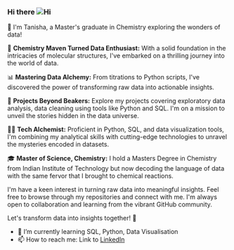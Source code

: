 ### Hi there ![Hi](https://www.google.co.in/url?sa=i&url=https%3A%2F%2Fcollegedunia.com%2Fcollege%2F45739-om-engineering-college-oec-junagadh%2Fscholarship&psig=AOvVaw0qcdvI8vppw54MfMqFEh7H&ust=1705947229442000&source=images&cd=vfe&opi=89978449&ved=0CBIQjRxqFwoTCIjEmOyK74MDFQAAAAAdAAAAABAE)
👋 I'm Tanisha, a Master's graduate in Chemistry exploring the wonders of data!


🧪 **Chemistry Maven Turned Data Enthusiast:**
With a solid foundation in the intricacies of molecular structures, I've embarked on a thrilling journey into the world of data. 


📊 **Mastering Data Alchemy:**
From titrations to Python scripts, I've discovered the power of transforming raw data into actionable insights.


🚀 **Projects Beyond Beakers:**
Explore my projects covering exploratory data analysis, data cleaning using tools like Python and SQL. I'm on a mission to unveil the stories hidden in the data universe.

👩‍💻 **Tech Alchemist:**
Proficient in Python, SQL, and data visualization tools, I'm combining my analytical skills with cutting-edge technologies to unravel the mysteries encoded in datasets.

🎓 **Master of Science, Chemistry:**
I hold a Masters Degree in Chemistry from Indian Institute of Technology but now decoding the language of data with the same fervor that I brought to chemical reactions.


I'm have a keen interest in turning raw data into meaningful insights. 
Feel free to browse through my repositories and connect with me. I'm always open to collaboration and learning from the vibrant GitHub community.

Let's transform data into insights together! 🚀


- 🌱 I’m currently learning SQL, Python, Data Visualisation
- 📫 How to reach me: Link to [LinkedIn](https://www.linkedin.com/public-profile/settings?lipi=urn%3Ali%3Apage%3Ad_flagship3_profile_self_edit_contact-info%3BwKTit8CeTmCwCKZu97yF%2Bw%3D%3D)

<!--
**22tanishasinghal/22tanishasinghal** is a ✨ _special_ ✨ repository because its `README.md` (this file) appears on your GitHub profile.

Here are some ideas to get you started:

- 🔭 I’m currently working on ...

- 👯 I’m looking to collaborate on ...
- 🤔 I’m looking for help with ...
- 💬 Ask me about ...
- 
- 😄 Pronouns: ...
- ⚡ Fun fact: ...
-->
